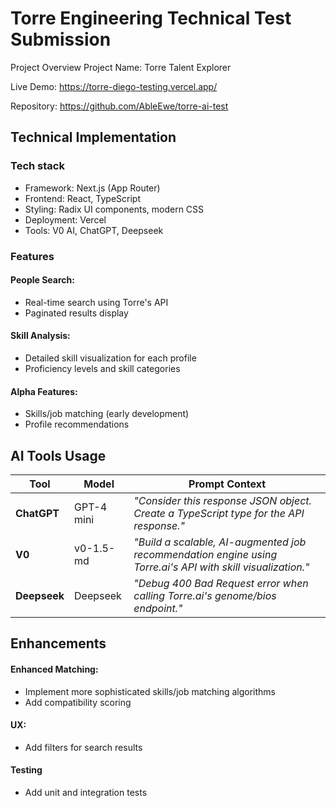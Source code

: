 
# Torre Engineering Technical Test Submission

Project Overview
Project Name: Torre Talent Explorer

Live Demo: https://torre-diego-testing.vercel.app/

Repository: https://github.com/AbleEwe/torre-ai-test

## Technical Implementation

### Tech stack

- Framework: Next.js (App Router)
- Frontend: React, TypeScript
- Styling: Radix UI components, modern CSS
- Deployment: Vercel
- Tools: V0 AI, ChatGPT, Deepseek

### Features 

#### People Search:

- Real-time search using Torre's API
- Paginated results display

#### Skill Analysis: 

- Detailed skill visualization for each profile 
- Proficiency levels and skill categories

#### Alpha Features: 

- Skills/job matching (early development)
- Profile recommendations

## AI Tools Usage

| Tool       | Model          | Prompt Context                                                                 |
|------------|----------------|-------------------------------------------------------------------------------|
| **ChatGPT** | GPT-4 mini     | *"Consider this response JSON object. Create a TypeScript type for the API response."* |
| **V0**      | v0-1.5-md      | *"Build a scalable, AI-augmented job recommendation engine using Torre.ai's API with skill visualization."* |
| **Deepseek**| Deepseek       | *"Debug 400 Bad Request error when calling Torre.ai's genome/bios endpoint."* |

## Enhancements

#### Enhanced Matching:

- Implement more sophisticated skills/job matching algorithms
- Add compatibility scoring

#### UX: 
- Add filters for search results

#### Testing
- Add unit and integration tests
